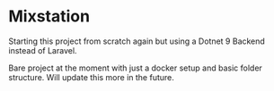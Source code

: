 # Mixstation

Starting this project from scratch again but using a Dotnet 9 Backend instead of Laravel.

Bare project at the moment with just a docker setup and basic folder structure. Will update this more in the future.